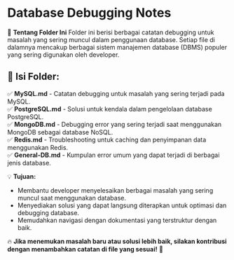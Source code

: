 # Database Debugging Notes

📌 **Tentang Folder Ini**
Folder ini berisi berbagai catatan debugging untuk masalah yang sering muncul dalam penggunaan database.
Setiap file di dalamnya mencakup berbagai sistem manajemen database (DBMS) populer yang sering digunakan oleh developer.

## 📂 **Isi Folder:**
✅ **MySQL.md** - Catatan debugging untuk masalah yang sering terjadi pada MySQL.  
✅ **PostgreSQL.md** - Solusi untuk kendala dalam pengelolaan database PostgreSQL.  
✅ **MongoDB.md** - Debugging error yang sering terjadi saat menggunakan MongoDB sebagai database NoSQL.  
✅ **Redis.md** - Troubleshooting untuk caching dan penyimpanan data menggunakan Redis.  
✅ **General-DB.md** - Kumpulan error umum yang dapat terjadi di berbagai jenis database.

💡 **Tujuan:**
- Membantu developer menyelesaikan berbagai masalah yang sering muncul saat menggunakan database.
- Menyediakan solusi yang dapat langsung diterapkan untuk optimasi dan debugging database.
- Memudahkan navigasi dengan dokumentasi yang terstruktur dengan baik.

🔥 **Jika menemukan masalah baru atau solusi lebih baik, silakan kontribusi dengan menambahkan catatan di file yang sesuai!** 🚀
